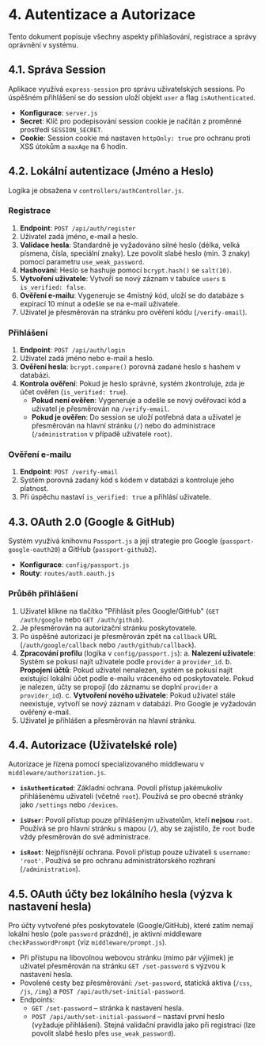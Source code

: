 # 4. Autentizace a Autorizace

Tento dokument popisuje všechny aspekty přihlašování, registrace a správy oprávnění v systému.

## 4.1. Správa Session

Aplikace využívá `express-session` pro správu uživatelských sessions. Po úspěšném přihlášení se do session uloží objekt `user` a flag `isAuthenticated`.

- **Konfigurace**: `server.js`
- **Secret**: Klíč pro podepisování session cookie je načítán z proměnné prostředí `SESSION_SECRET`.
- **Cookie**: Session cookie má nastaven `httpOnly: true` pro ochranu proti XSS útokům a `maxAge` na 6 hodin.

## 4.2. Lokální autentizace (Jméno a Heslo)

Logika je obsažena v `controllers/authController.js`.

### Registrace

1.  **Endpoint**: `POST /api/auth/register`
2.  Uživatel zadá jméno, e-mail a heslo.
3.  **Validace hesla**: Standardně je vyžadováno silné heslo (délka, velká písmena, čísla, speciální znaky). Lze povolit slabé heslo (min. 3 znaky) pomocí parametru `use_weak_password`.
4.  **Hashování**: Heslo se hashuje pomocí `bcrypt.hash()` se `salt(10)`.
5.  **Vytvoření uživatele**: Vytvoří se nový záznam v tabulce `users` s `is_verified: false`.
6.  **Ověření e-mailu**: Vygeneruje se 4místný kód, uloží se do databáze s expirací 10 minut a odešle se na e-mail uživatele.
7.  Uživatel je přesměrován na stránku pro ověření kódu (`/verify-email`).

### Přihlášení

1.  **Endpoint**: `POST /api/auth/login`
2.  Uživatel zadá jméno nebo e-mail a heslo.
3.  **Ověření hesla**: `bcrypt.compare()` porovná zadané heslo s hashem v databázi.
4.  **Kontrola ověření**: Pokud je heslo správné, systém zkontroluje, zda je účet ověřen (`is_verified: true`).
    - **Pokud není ověřen**: Vygeneruje a odešle se nový ověřovací kód a uživatel je přesměrován na `/verify-email`.
    - **Pokud je ověřen**: Do session se uloží potřebná data a uživatel je přesměrován na hlavní stránku (`/`) nebo do administrace (`/administration` v případě uživatele `root`).

### Ověření e-mailu

1.  **Endpoint**: `POST /verify-email`
2.  Systém porovná zadaný kód s kódem v databázi a kontroluje jeho platnost.
3.  Při úspěchu nastaví `is_verified: true` a přihlásí uživatele.

## 4.3. OAuth 2.0 (Google & GitHub)

Systém využívá knihovnu `Passport.js` a její strategie pro Google (`passport-google-oauth20`) a GitHub (`passport-github2`).

- **Konfigurace**: `config/passport.js`
- **Routy**: `routes/auth.oauth.js`

### Průběh přihlášení

1.  Uživatel klikne na tlačítko "Přihlásit přes Google/GitHub" (`GET /auth/google` nebo `GET /auth/github`).
2.  Je přesměrován na autorizační stránku poskytovatele.
3.  Po úspěšné autorizaci je přesměrován zpět na `callback` URL (`/auth/google/callback` nebo `/auth/github/callback`).
4.  **Zpracování profilu** (logika v `config/passport.js`):
    a. **Nalezení uživatele**: Systém se pokusí najít uživatele podle `provider` a `provider_id`.
    b. **Propojení účtů**: Pokud uživatel nenalezen, systém se pokusí najít existující lokální účet podle e-mailu vráceného od poskytovatele. Pokud je nalezen, účty se propojí (do záznamu se doplní `provider` a `provider_id`).
    c. **Vytvoření nového uživatele**: Pokud uživatel stále neexistuje, vytvoří se nový záznam v databázi. Pro Google je vyžadován ověřený e-mail.
5.  Uživatel je přihlášen a přesměrován na hlavní stránku.

## 4.4. Autorizace (Uživatelské role)

Autorizace je řízena pomocí specializovaného middlewaru v `middleware/authorization.js`.

- **`isAuthenticated`**: Základní ochrana. Povolí přístup jakémukoliv přihlášenému uživateli (včetně `root`). Používá se pro obecné stránky jako `/settings` nebo `/devices`.

- **`isUser`**: Povolí přístup pouze přihlášeným uživatelům, kteří **nejsou** `root`. Používá se pro hlavní stránku s mapou (`/`), aby se zajistilo, že `root` bude vždy přesměrován do své administrace.

- **`isRoot`**: Nejpřísnější ochrana. Povolí přístup pouze uživateli s `username: 'root'`. Používá se pro ochranu administrátorského rozhraní (`/administration`).

## 4.5. OAuth účty bez lokálního hesla (výzva k nastavení hesla)

Pro účty vytvořené přes poskytovatele (Google/GitHub), které zatím nemají lokální heslo (pole `password` prázdné), je aktivní middleware `checkPasswordPrompt` (viz `middleware/prompt.js`).

- Při přístupu na libovolnou webovou stránku (mimo pár výjimek) je uživatel přesměrován na stránku `GET /set-password` s výzvou k nastavení hesla.
- Povolené cesty bez přesměrování: `/set-password`, statická aktiva (`/css`, `/js`, `/img`) a `POST /api/auth/set-initial-password`.
- Endpoints:
    - `GET /set-password` – stránka k nastavení hesla.
    - `POST /api/auth/set-initial-password` – nastaví první heslo (vyžaduje přihlášení). Stejná validační pravidla jako při registraci (lze povolit slabé heslo přes `use_weak_password`).
